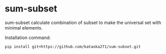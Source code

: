 # sum-subset

sum-subset calculate combination of subset to make the universal set with minimal elements.

Installation command:
```
pip install git+https://github.com/kataoka271/sum-subset.git
```
